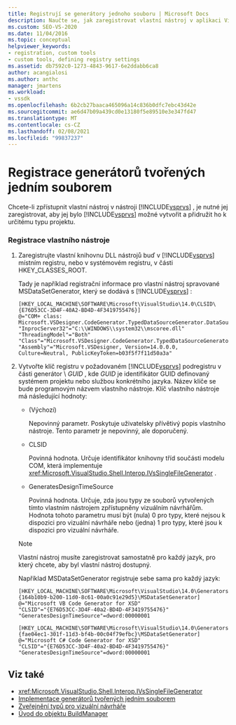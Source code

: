 ```yaml
---
title: Registrují se generátory jednoho souboru | Microsoft Docs
description: Naučte se, jak zaregistrovat vlastní nástroj v aplikaci Visual Studio a vytvořit jeho instanci a přidružit ho k určitému typu projektu.
ms.custom: SEO-VS-2020
ms.date: 11/04/2016
ms.topic: conceptual
helpviewer_keywords:
- registration, custom tools
- custom tools, defining registry settings
ms.assetid: db7592c0-1273-4843-9617-6e2ddabb6ca8
author: acangialosi
ms.author: anthc
manager: jmartens
ms.workload:
- vssdk
ms.openlocfilehash: 6b2cb27baaca465096a14c836b0dfc7ebc43d42e
ms.sourcegitcommit: ae6d47b09a439cd0e13180f5e89510e3e347fd47
ms.translationtype: MT
ms.contentlocale: cs-CZ
ms.lasthandoff: 02/08/2021
ms.locfileid: "99837237"
---
```

# <a name="registering-single-file-generators"></a>Registrace generátorů tvořených jedním souborem
Chcete-li zpřístupnit vlastní nástroj v nástroji [!INCLUDE[vsprvs](../../code-quality/includes/vsprvs_md.md)] , je nutné jej zaregistrovat, aby jej bylo [!INCLUDE[vsprvs](../../code-quality/includes/vsprvs_md.md)] možné vytvořit a přidružit ho k určitému typu projektu.

### <a name="to-register-a-custom-tool"></a>Registrace vlastního nástroje

1. Zaregistrujte vlastní knihovnu DLL nástrojů buď v [!INCLUDE[vsprvs](../../code-quality/includes/vsprvs_md.md)] místním registru, nebo v systémovém registru, v části HKEY_CLASSES_ROOT.

    Tady je například registrační informace pro vlastní nástroj spravované MSDataSetGenerator, který se dodává s [!INCLUDE[vsprvs](../../code-quality/includes/vsprvs_md.md)] :

   ```
   [HKEY_LOCAL_MACHINE\SOFTWARE\Microsoft\VisualStudio\14.0\CLSID\{E76D53CC-3D4F-40A2-BD4D-4F3419755476}]
   @="COM+ class: Microsoft.VSDesigner.CodeGenerator.TypedDataSourceGenerator.DataSourceGeneratorWrapper"
   "InprocServer32"="C:\\WINDOWS\\system32\\mscoree.dll"
   "ThreadingModel"="Both"
   "Class"="Microsoft.VSDesigner.CodeGenerator.TypedDataSourceGenerator.DataSourceGeneratorWrapper"
   "Assembly"="Microsoft.VSDesigner, Version=14.0.0.0, Culture=Neutral, PublicKeyToken=b03f5f7f11d50a3a"
   ```

2. Vytvořte klíč registru v požadovaném [!INCLUDE[vsprvs](../../code-quality/includes/vsprvs_md.md)] podregistru v části generátor \\ *GUID* , kde *GUID* je identifikátor GUID definovaný systémem projektu nebo službou konkrétního jazyka. Název klíče se bude programovým názvem vlastního nástroje. Klíč vlastního nástroje má následující hodnoty:

   - (Výchozí)

        Nepovinný parametr. Poskytuje uživatelsky přívětivý popis vlastního nástroje. Tento parametr je nepovinný, ale doporučený.

   - CLSID

        Povinná hodnota. Určuje identifikátor knihovny tříd součásti modelu COM, která implementuje <xref:Microsoft.VisualStudio.Shell.Interop.IVsSingleFileGenerator> .

   - GeneratesDesignTimeSource

        Povinná hodnota. Určuje, zda jsou typy ze souborů vytvořených tímto vlastním nástrojem zpřístupněny vizuálním návrhářům. Hodnota tohoto parametru musí být (nula) 0 pro typy, které nejsou k dispozici pro vizuální návrháře nebo (jedna) 1 pro typy, které jsou k dispozici pro vizuální návrháře.

   > [!NOTE]
   > Vlastní nástroj musíte zaregistrovat samostatně pro každý jazyk, pro který chcete, aby byl vlastní nástroj dostupný.

    Například MSDataSetGenerator registruje sebe sama pro každý jazyk:

   ```
   [HKEY_LOCAL_MACHINE\SOFTWARE\Microsoft\VisualStudio\14.0\Generators\{164b10b9-b200-11d0-8c61-00a0c91e29d5}\MSDataSetGenerator]
   @="Microsoft VB Code Generator for XSD"
   "CLSID"="{E76D53CC-3D4F-40a2-BD4D-4F3419755476}"
   "GeneratesDesignTimeSource"=dword:00000001

   [HKEY_LOCAL_MACHINE\SOFTWARE\Microsoft\VisualStudio\14.0\Generators\{fae04ec1-301f-11d3-bf4b-00c04f79efbc}\MSDataSetGenerator]
   @="Microsoft C# Code Generator for XSD"
   "CLSID"="{E76D53CC-3D4F-40a2-BD4D-4F3419755476}"
   "GeneratesDesignTimeSource"=dword:00000001
   ```

## <a name="see-also"></a>Viz také
- <xref:Microsoft.VisualStudio.Shell.Interop.IVsSingleFileGenerator>
- [Implementace generátorů tvořených jedním souborem](../../extensibility/internals/implementing-single-file-generators.md)
- [Zveřejnění typů pro vizuální návrháře](../../extensibility/internals/exposing-types-to-visual-designers.md)
- [Úvod do objektu BuildManager](/previous-versions/8f9kffa8(v=vs.140))